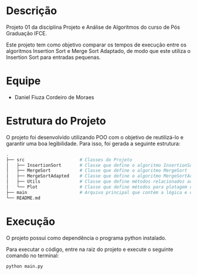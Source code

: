 # Descrição
Projeto 01 da disciplina Projeto e Análise de Algoritmos do curso de Pós Graduação IFCE.

Este projeto tem como objetivo comparar os tempos de execução entre os algoritmos Insertion Sort 
e Merge Sort Adaptado, de modo que este utiliza o Insertion Sort para entradas pequenas.


# Equipe
- Daniel Fiuza Cordeiro de Moraes

# Estrutura do Projeto
O projeto foi desenvolvido utilizando POO com o objetivo de reutilizá-lo e garantir uma boa legibilidade. Para isso, foi gerada a seguinte estrutura:
```bash
.
├── src                     # Classes do Projeto
│   ├── InsertionSort       # Classe que define o algoritmo InsertionSort
│   ├── MergeSort           # Classe que define o algoritmo MergeSort
│   ├── MergeSortAdapted    # Classe que define o algoritmo MergeSortAdapted
│   ├── Utils               # Classe que define métodos relacionados ao manuseio de arrays 
│   └── Plot                # Classe que define métodos para plotagem de gráficos
├── main                    # Arquivo principal que contém a lógica e o fluxo do código
└── README.md
```

# Execução
O projeto possui como dependência o programa python instalado.

Para executar o código, entre na raiz do projeto e execute o seguinte comando no terminal:
```
python main.py
```


